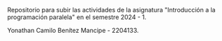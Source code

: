 Repositorio para subir las actividades de la asignatura "Introducción a la programación paralela" en el semestre 2024 - 1.

Yonathan Camilo Benítez Mancipe - 2204133.
